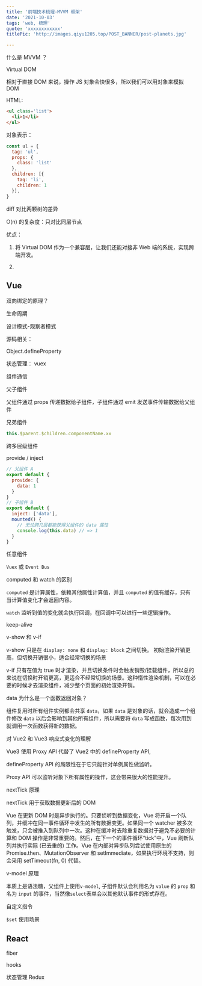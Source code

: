 ```yaml
---
title: '前端技术梳理-MVVM 框架'
date: '2021-10-03'
tags: 'web, 梳理'
quote: 'xxxxxxxxxxxx'
titlePic: 'http://images.qiyu1205.top/POST_BANNER/post-planets.jpg'

---
```


什么是 MVVM ？

Virtual DOM

相对于直接 DOM 来说，操作 JS 对象会快很多，所以我们可以用对象来模拟 DOM

HTML:

```html
<ul class='list'>
  <li>1</li>
</ul>
```

对象表示：

```js
const ul = {
  tag: 'ul',
  props: {
    class: 'list'
  },
  children: [{
    tag: 'li',
    children: 1
  }],
}
```

diff 对比两颗树的差异

O(n) 的复杂度：只对比同层节点

优点：

1. 将 Virtual DOM 作为一个兼容层，让我们还能对接非 Web 端的系统，实现跨端开发。

2. 

## Vue

双向绑定的原理？

生命周期

设计模式-观察者模式

源码相关：

Object.defineProperty

状态管理： vuex

组件通信

父子组件

父组件通过 props 传递数据给子组件，子组件通过 emit 发送事件传输数据给父组件

兄弟组件

```js
this.$parent.$children.componentName.xx
```

跨多层级组件

provide / inject

```js
// 父组件 A
export default {
  provide: {
    data: 1
  }
}
// 子组件 B
export default {
  inject: ['data'],
  mounted() {
    // 无论跨几层都能获得父组件的 data 属性
    console.log(this.data) // => 1
  }
}
```

任意组件

`Vuex` 或 `Event Bus`

computed 和 watch 的区别

`computed` 是计算属性，依赖其他属性计算值，并且 `computed` 的值有缓存，只有当计算值变化才会返回内容。

`watch` 监听到值的变化就会执行回调，在回调中可以进行一些逻辑操作。

keep-alive

v-show 和 v-if

v-show 只是在 `display: none` 和 `display: block` 之间切换。 初始渲染开销更高，但切换开销很小，适合经常切换的场景

v-if 只有在值为 true 时才渲染，并且切换条件时会触发销毁/挂载组件，所以总的来说在切换时开销更高，更适合不经常切换的场景。这种惰性渲染机制，可以在必要的时候才去渲染组件，减少整个页面的初始渲染开销。

data 为什么是一个函数返回对象？

组件复用时所有组件实例都会共享 `data`，如果 `data` 是对象的话，就会造成一个组件修改 `data` 以后会影响到其他所有组件，所以需要将 `data` 写成函数，每次用到就调用一次函数获得新的数据。

对 Vue2 和 Vue3 响应式变化的理解

Vue3 使用 Proxy API 代替了 Vue2 中的 defineProperty API,

defineProperty API 的局限性在于它只能针对单例属性做监听。

Proxy API 可以监听对象下所有属性的操作，这会带来很大的性能提升。

nextTick 原理

nextTick 用于获取数据更新后的 DOM 

Vue 在更新 DOM 时是异步执行的。只要侦听到数据变化，Vue 将开启一个队列，并缓冲在同一事件循环中发生的所有数据变更。如果同一个 watcher 被多次触发，只会被推入到队列中一次。这种在缓冲时去除重复数据对于避免不必要的计算和 DOM 操作是非常重要的。然后，在下一个的事件循环“tick”中，Vue 刷新队列并执行实际 (已去重的) 工作。Vue 在内部对异步队列尝试使用原生的 Promise.then、MutationObserver 和 setImmediate，如果执行环境不支持，则会采用 setTimeout(fn, 0) 代替。

v-model 原理

本质上是语法糖，父组件上使用`v-model`, 子组件默认会利用名为 `value` 的 `prop` 和名为 `input` 的事件，当然像`select`表单会以其他默认事件的形式存在。

自定义指令

`$set` 使用场景

## React

fiber

hooks

状态管理 Redux